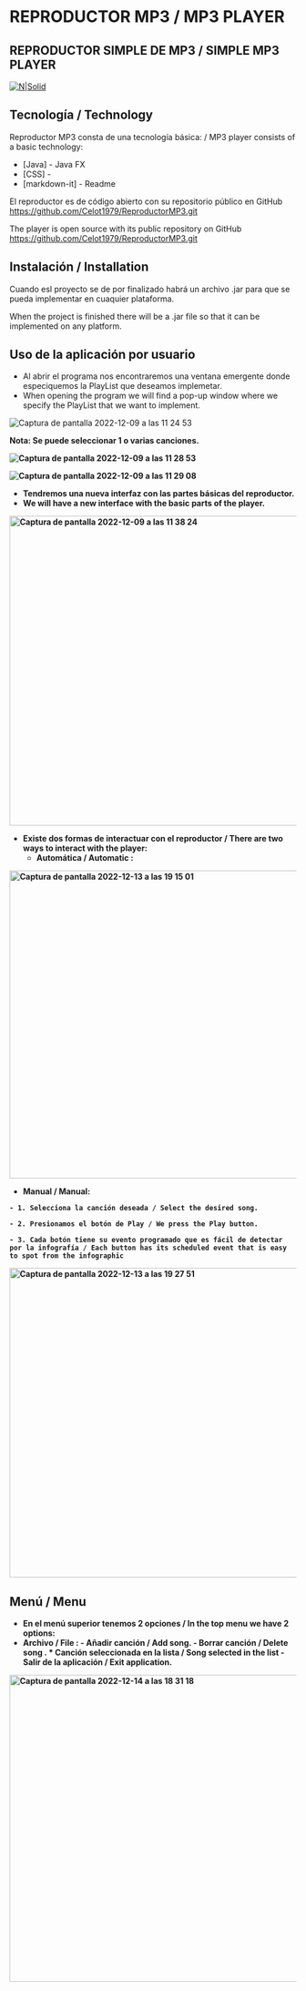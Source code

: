 # REPRODUCTOR MP3 / MP3 PLAYER





## REPRODUCTOR SIMPLE DE MP3 / SIMPLE MP3 PLAYER
[![N|Solid](https://cldup.com/dTxpPi9lDf.thumb.png)](https://nodesource.com/products/nsolid)

## Tecnología / Technology

Reproductor MP3 consta de una tecnología básica: / MP3 player consists of a basic technology:
- [Java] - Java FX
- [CSS] -
- [markdown-it] - Readme

El reproductor es de código abierto con su repositorio público en GitHub https://github.com/Celot1979/ReproductorMP3.git

The player is open source with its public repository on GitHub https://github.com/Celot1979/ReproductorMP3.git

## Instalación / Installation
Cuando esl proyecto se de por finalizado habrá un archivo .jar para que se pueda implementar en cuaquier plataforma.

When the project is finished there will be a .jar file so that it can be implemented on any platform.

## Uso de la aplicación por usuario
- Al abrir el programa nos encontraremos  una ventana emergente donde especiquemos la PlayList que deseamos implemetar. 
- When opening the program we will find a pop-up window where we specify the PlayList that we want to implement.

![Captura de pantalla 2022-12-09 a las 11 24 53](https://user-images.githubusercontent.com/67976795/206681495-62a185c7-c41c-4e62-b9e3-24434de3e214.png)

<Strong>Nota: Se puede seleccionar 1 o varias canciones. 
  
![Captura de pantalla 2022-12-09 a las 11 28 53](https://user-images.githubusercontent.com/67976795/206681896-62fef36c-35d6-4584-9aa7-ee2442862f37.png)

![Captura de pantalla 2022-12-09 a las 11 29 08](https://user-images.githubusercontent.com/67976795/206681920-cc8783b3-5724-47d6-9bd7-f75fd4bf558c.png)
 
 - Tendremos una nueva interfaz con las partes básicas del reproductor.
 - We will have a new interface with the basic parts of the player.
   
 <img width="544" alt="Captura de pantalla 2022-12-09 a las 11 38 24" src="https://user-images.githubusercontent.com/67976795/206683718-6fadd175-d83c-42c6-b2ed-a0f107b818e4.png">
 
 - Existe dos formas de interactuar con el reproductor / There are two ways to interact with the player:
   - Automática / Automatic : 
   
<img width="541" alt="Captura de pantalla 2022-12-13 a las 19 15 01" src="https://user-images.githubusercontent.com/67976795/207413763-809cddbb-ed1c-48f9-a261-c8a645a6daa0.png">
  
   - Manual / Manual:
  
    - 1. Selecciona la canción deseada / Select the desired song.
  
    - 2. Presionamos el botón de Play / We press the Play button.
  
    - 3. Cada botón tiene su evento programado que es fácil de detectar por la infografía / Each button has its scheduled event that is easy to spot from the infographic
  
  
  
<img width="544" alt="Captura de pantalla 2022-12-13 a las 19 27 51" src="https://user-images.githubusercontent.com/67976795/207429413-3f7bc32e-d69f-435b-a75d-317bf1e9f04f.png">

  ## Menú / Menu
  - En el menú superior tenemos 2 opciones / In the top menu we have 2 options:
   -  Archivo / File :
     - Añadir canción / Add song.
     - Borrar canción / Delete song . * Canción seleccionada en la lista / Song selected in the list
     - Salir de la aplicación / Exit application.
  
<img width="539" alt="Captura de pantalla 2022-12-14 a las 18 31 18" src="https://user-images.githubusercontent.com/67976795/207668447-9a660858-4cb1-40e9-abf0-fa13682c6eea.png">

